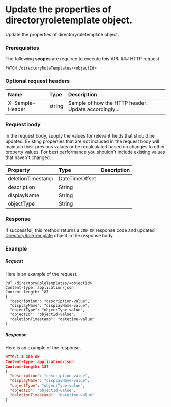 # Update the properties of directoryroletemplate object.

Update the properties of directoryroletemplate object.
### Prerequisites
The following **scopes** are required to execute this API: ### HTTP request
<!-- { "blockType": "ignored" } -->
```http
PATCH /directoryRoleTemplates/<objectId>
```
### Optional request headers
| Name       | Type | Description|
|:-----------|:------|:----------|
| X-Sample-Header  | string  | Sample of how the HTTP header. Update accordingly...|

### Request body
In the request body, supply the values for relevant fields that should be updated. Existing properties that are not included in the request body will maintain their previous values or be recalculated based on changes to other property values. For best performance you shouldn't include existing values that haven't changed.

| Property	   | Type	|Description|
|:---------------|:--------|:----------|
|deletionTimestamp|DateTimeOffset||
|description|String||
|displayName|String||
|objectType|String||

### Response
If successful, this method returns a `200 OK` response code and updated [DirectoryRoleTemplate](../resources/directoryroletemplate.md) object in the response body.
### Example
##### Request
Here is an example of the request.
<!-- {
  "blockType": "request",
  "name": "update_directoryroletemplate"
}-->
```http
PUT /directoryRoleTemplates/<objectId>
Content-type: application/json
Content-length: 187
{
  "description": "description-value",
  "displayName": "displayName-value",
  "objectType": "objectType-value",
  "objectId": "objectId-value",
  "deletionTimestamp": "datetime-value"
}
```
##### Response
<!-- {
  "blockType": "response",
  "truncated": false,
  "@odata.type": "directoryroletemplate"
} -->
Here is an example of the response.
```json
HTTP/1.1 200 OK
Content-type: application/json
Content-length: 187
{
  "description": "description-value",
  "displayName": "displayName-value",
  "objectType": "objectType-value",
  "objectId": "objectId-value",
  "deletionTimestamp": "datetime-value"
}
```

<!-- uuid: 4ef8563b-42e4-420a-9f6d-1ceffdee7f4c
2015-10-15 03:41:19 UTC -->
<!-- {
  "type": "#page.annotation",
  "description": "Update the properties of directoryroletemplate object.",
  "keywords": "",
  "section": "documentation",
  "tocPath": ""
}-->